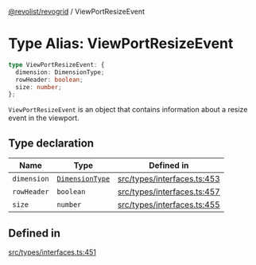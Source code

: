 [@revolist/revogrid](README.md) / ViewPortResizeEvent

# Type Alias: ViewPortResizeEvent

```ts
type ViewPortResizeEvent: {
  dimension: DimensionType;
  rowHeader: boolean;
  size: number;
};
```

`ViewPortResizeEvent` is an object that contains information about a resize
event in the viewport.

## Type declaration

| Name | Type | Defined in |
| ------ | ------ | ------ |
| `dimension` | [`DimensionType`](TypeAlias.DimensionType.md) | [src/types/interfaces.ts:453](https://github.com/revolist/revogrid/blob/339b58d64f0e4822db63d040318421d77ef85671/src/types/interfaces.ts#L453) |
| `rowHeader` | `boolean` | [src/types/interfaces.ts:457](https://github.com/revolist/revogrid/blob/339b58d64f0e4822db63d040318421d77ef85671/src/types/interfaces.ts#L457) |
| `size` | `number` | [src/types/interfaces.ts:455](https://github.com/revolist/revogrid/blob/339b58d64f0e4822db63d040318421d77ef85671/src/types/interfaces.ts#L455) |

## Defined in

[src/types/interfaces.ts:451](https://github.com/revolist/revogrid/blob/339b58d64f0e4822db63d040318421d77ef85671/src/types/interfaces.ts#L451)
